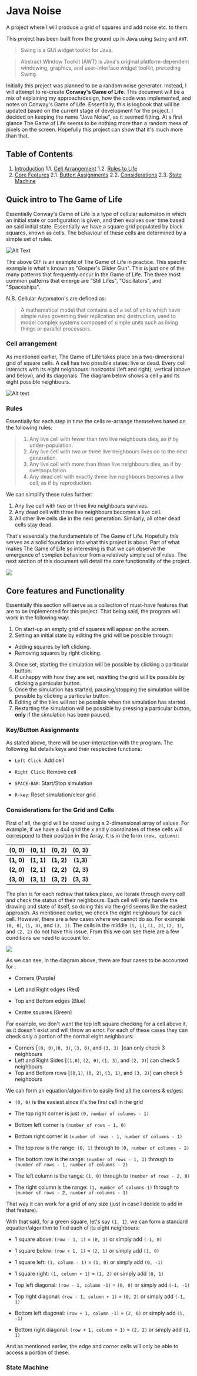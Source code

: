 # Java Noise

A project where I will produce a grid of squares and add noise etc. to them. 

This project has been built from the ground up in Java using `Swing` and `AWT`. 

> Swing is a GUI widget toolkit for Java.

> Abstract Window Toolkit (AWT) is Java's original platform-dependent  windowing, graphics, and user-interface widget toolkit, preceding Swing.

Initially this project was planned to be a random noise generator. Instead, I will attempt to re-create **Conway's Game of Life**.  This document will be a mix of explaining my approach/design, how the code was implemented, and notes on Conway's Game of Life. Essentially, this is logbook that will be updated based on the current stage of development for the project. I decided on keeping the name "Java Noise", as it seemed fitting. At a first glance The Game of Life seems to be nothing more than a random mess of pixels on the screen. Hopefully this project can show that it's much more than that.



## Table of Contents

1. [Introduction](#Quick-Intro-To-The-Game-of-Life)
	1.1. [Cell Arrangement](#Cell-arrangement)
	1.2. [Rules to Life](#Rules)
2. [Core Features](#Core-features-and-Functionality)
	2.1. [Button Assignments](#Key/Button-Assignments) 
	2.2. [Considerations](#Considerations-for-the-Grid-and-Cells)
	2.3. [State Machine](#State-Machine)

## Quick intro to The Game of Life

Essentially Conway's Game of Life is a type of cellular automaton in which an initial state or configuration is given, and then evolves over time based on said initial state. Essentially we have a square grid populated by black squares, known as cells. The behaviour of these cells are determined by a simple set of rules.

![Alt Text](https://upload.wikimedia.org/wikipedia/commons/e/e5/Gospers_glider_gun.gif)

The above GIF is an example of The Game of Life in practice. This specific example is what's known as "Gosper's Glider Gun". This is just one of the many patterns that frequently occur in the Game of Life. The three most common patterns that emerge are "Still Lifes", "Oscillators", and "Spaceships".

N.B. Cellular Automaton's are defined as: 

> A mathematical model that contains a of a set of units which have simple rules governing their replication and destruction,  used to model complex systems composed of simple units such as living  things or parallel processors.

### Cell arrangement

As mentioned earlier, The Game of Life takes place on a two-dimensional grid of square cells. A cell has two possible states: live or dead. Every cell interacts with its eight neighbours: horizontal (left and right), vertical (above and below), and its diagonals. The diagram below shows a cell `p` and its eight possible neighbours.

![Alt text](https://www.researchgate.net/publication/351086124/figure/fig1/AS:1016163270135809@1619283611284/The-two-studied-adjacency-relations-on-the-square-grid-The-four-points-marked.png)



### Rules

Essentially for each step in time the cells re-arrange themselves based on the following rules:

> 1. Any live cell with fewer than two live neighbours dies, as if by under-population.
> 2. Any live cell with two or three live neighbours lives on to the next generation.
> 3. Any live cell with more than three live neighbours dies, as if by overpopulation.
> 4. Any dead cell with exactly three live neighbours becomes a live cell, as if by reproduction.



We can simplify these rules further:

1. Any live cell with two or three live neighbours survives.
2. Any dead cell with three live neighbours becomes a live cell.
3. All other live cells die in the next generation. Similarly, all other dead cells stay dead.



That's essentially the fundamentals of The Game of Life. Hopefully this serves as a solid foundation into what this project is about. Part of what makes The Game of Life so interesting is that we can observe the emergence of complex behaviour from a  relatively simple set of rules. The next section of this document will detail the core functionality of the project.

![](https://cdn-images-1.medium.com/proxy/1*lI0IaLqlpXjh96Z-_RX9Dw.gif)



## Core features and Functionality

Essentially this section will serve as a collection of must-have features that are to be implemented for this project. That being said, the program will work in the following way:

1.  On start-up an empty grid of squares will appear on the screen.
2.  Setting an initial state by editing the grid will be possible through:
   * Adding squares by left clicking.
   * Removing squares by right clicking.
3.  Once set, starting the simulation will be possible by clicking a particular button.
4.  If unhappy with how they are set, resetting the grid will be possible by clicking a particular button.
5.  Once the simulation has started, pausing/stopping the simulation will be possible by clicking a particular button.
6.  Editing of the tiles will not be possible when the simulation has started.
7.  Restarting the simulation will be possible by pressing a particular button, **only** if the simulation has been paused.



### Key/Button Assignments

As stated above, there will be user-interaction with the program. The following list details keys and their respective functions:

* `Left Click`: Add cell

* `Right Click`: Remove cell

* `SPACE-BAR`: Start/Stop simulation

* `R-key`: Reset simulation/clear grid 

  

### Considerations for the Grid and Cells

First of all, the grid will be stored using a 2-dimensional array of values. For example, if we have a 4x4 grid the x and y coordinates of these cells will correspond to their position in the Array. It is in the form `(row, column)`:

|   (0, 0)   |   (0, 1)   |   (0, 2)   |   (0, 3)   |
| :--------: | :--------: | :--------: | :--------: |
| **(1, 0)** | **(1, 1)** | **(1, 2)** | **(1,3)**  |
| **(2, 0)** | **(2, 1)** | **(2, 2)** | **(2, 3)** |
| **(3, 0)** | **(3, 1)** | **(3, 2)** | **(3, 3)** |

The plan is for each redraw that takes place, we iterate through every cell and check the status of their neighbours. Each cell will only handle the drawing and state of itself, so doing this via the grid seems like the easiest approach. As mentioned earlier, we check the eight neighbours for each cell. However, there are a few cases where we cannot do so. For example `(0, 0)`, `(1, 3)`, and `(3, 1)`. The cells in the middle `(1, 1)`, `(1, 2)`, `(2, 1)`, and `(2, 2)` do not have this issue. From this we can see there are a few conditions we need to account for.

![](/home/mike/Code/JavaNoise/docs/GOL.png)

As we can see, in the diagram above, there are four cases to be accounted for :

* Corners (Purple)

* Left and Right edges (Red)

* Top and Bottom edges (Blue)

* Centre squares (Green) 

  

For example, we don't want the top left square checking for a cell above it, as it doesn't exist and will throw an error. For each of these cases they can check only a portion of the normal eight neighbours:

* Corners [`(0, 0)`,`(0, 3)`, `(3, 0)`, and `(3, 3) `]can only check 3 neighbours
* Left and Right Sides [`(1,0)`, `(2, 0)`, `(1, 3)`, and `(2, 3)`] can check 5 neighbours
* Top and Bottom rows [`(0,1)`, `(0, 2)`, `(3, 1)`, and `(3, 2)`]   can check 5 neighbours



We can form an equation/algorithm to easily find all the corners & edges:

* `(0, 0)` is the easiest since it's the first cell in the grid
* The top right corner is just `(0, number of columns - 1)`
* Bottom left corner is `(number of rows - 1, 0)`
* Bottom right corner is `(number of rows - 1, number of columns - 1)`

* The top row is the range: `(0, 1)` through to `(0, number of columns - 2)`
* The bottom row is the range: `(number of rows - 1, 1)` through to `(number of rows - 1, number of columns - 2)`
* The left column is the range: `(1, 0)` through to `(number of rows - 2, 0)`
*  The right column is the range: `(1, number of columns-1)` through to `(number of rows - 2, number of columns - 1)`

That way it can work for a grid of any size (just in case I decide to add in that feature).



With that said, for a green square, let's say `(1, 1)`, we can form a standard equation/algorithm to find each of its eight neighbours:

* 1 square above: `(row - 1, 1)` = `(0, 1)` or simply add `(-1, 0)`
* 1 square below: `(row + 1, 1)` = `(2, 1)` or simply add `(1, 0)`

* 1 square left: `(1, column - 1)` = `(1, 0)` or simply add `(0, -1)`
* 1 square right: `(1, column + 1)` = `(1, 2)` or simply add `(0, 1)`

* Top left diagonal: `(row - 1, column -1)` = `(0, 0)` or simply add `(-1, -1)`

* Top right diagonal: `(row - 1, column + 1)`  = `(0, 2)` or simply add `(-1, 1)`

* Bottom left diagonal: `(row + 1, column -1)` = `(2, 0)` or simply add `(1, -1)`

* Bottom right diagonal: `(row + 1, column + 1)` = `(2, 2)` or simply add `(1, 1)`

  

And as mentioned earlier, the edge and corner cells will only be able to access a portion of these.



### State Machine

